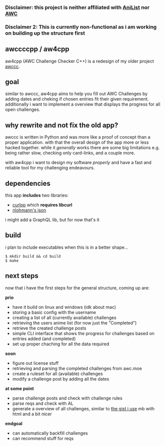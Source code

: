 ###  Disclaimer: this project is neither affiliated with [AniList](https://anilist.co) nor [AWC](https://anilist.co/user/AWC/)

###  Disclaimer 2: This is currently non-functional as i am working on building up the structure first
## awccccpp / aw4cpp

aw4cpp (AWC Challenge Checker C++) is a redesign of my older project [awccc](https://github.com/jreeee/awccc).


## goal

similar to awccc, aw4cpp aims to help you fill out AWC Challenges by adding dates and cheking if chosen entries fit their given requirement. additionally i want to implement a overview that displays the progress for all open challenges.

## why rewrite and not fix the old app?

awccc is written in Python and was more like a proof of concept than a proper application. with that the overall design of the app more or less hacked together. while it _generally_ works there are some big limitations e.g. being rather slow, checking only card-links, and a couple more.

with aw4cpp i want to design my software _properly_ and have a fast and reliable tool for my challenging endeavours.

## dependencies

this app **includes** two libraries:
- [curlpp](http://www.curlpp.org/) which **requires libcurl**
- [nlohmann's json](https://github.com/nlohmann/json)

i might add a GraphQL lib, but for now that's it

## build

i plan to include executables when this is in a better shape...

```
$ mkdir build && cd build
$ make 
```

## next steps
now that i have the first steps for the general structure, coming up are:

**prio**
- have it build on linux and windows (idk about mac)
- storing a basic config with the username
- creating a list of all (currently available) challenges
- retrieving the users anime list (for now just the "Completed")
- retrieve the created challenge posts
- simple CLI interface that shows the progress for challenges based on entries added (and completed)
- set up proper chaching for all the data required

**soon**

- figure out license stuff
- retrieving and parsing the completed challenges from awc.moe
- create a ruleset for all (available) challenges
- modify a challenge post by adding all the dates


**at some point**

- parse challenge posts and check with challenge rules
- parse reqs and check with AL
- generate a overview of all challenges, similar to [the gist i use](https://gist.github.com/jreeee/28f314b3f0984777e3303c4f687c5ba0) mb with html and a bit nicer

**endgoal**
- can automatically backfill challenges
- can recommend stuff for reqs
